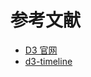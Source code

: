 # 参考文献

- [D3 官网][d3]
- [d3-timeline][d3-timeline]

[d3]: https://d3js.org/
[d3-timeline]: https://github.com/jiahuang/d3-timeline